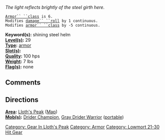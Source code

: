*The light reflects brightly of the steel girth here.*

[`Armor`` ``class`](Armor_Values "wikilink")` is 6.`  
`Modifies `[`damage`` ``roll`](Damage_Roll "wikilink")` by 1 continuous.`  
`Modifies `[`armor`` ``class`](Armor_Class "wikilink")` by -5 continuous.`

**Keyword(s):** shining steel helm  
**[Level(s)](Object_Level "wikilink"):** 29  
**[Type](:Category:_Object_Types "wikilink"):**
[armor](:Category:_Armor "wikilink")  
**[Slot(s)](Object_Slots "wikilink"):** <worn about waist>  
**[Quality](Object_Quality "wikilink"):** 100 hps  
**[Weight](Object_Weight "wikilink"):** 7 lbs  
**[Flag(s)](:Category:_Object_Flags "wikilink"):** none  

## Comments

## Directions

**[Area](:Category:_Areas "wikilink"):** [Lloth's
Peak](:Category:_Lloth's_Peak "wikilink")
([Map](Lloth's_Peak_Map "wikilink"))  
**[Mob(s)](:Category:_Mobs "wikilink"):** [Drider
Champion](Drider_Champion "wikilink"), [Gray Drider
Warrior](Gray_Drider_Warrior "wikilink")
([portable](Teleport "wikilink"))  

[Category: Gear In Lloth's
Peak](Category:_Gear_In_Lloth's_Peak "wikilink") [Category:
Armor](Category:_Armor "wikilink") [Category: Lowmort 21-30 Hit
Gear](Category:_Lowmort_21-30_Hit_Gear "wikilink")

